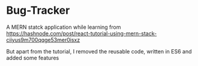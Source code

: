 # Bug-Tracker

A MERN statck application while learning from https://hashnode.com/post/react-tutorial-using-mern-stack-ciiyus9m700qqge53mer0isxz

But apart from the tutorial, I removed the reusable code, written in ES6 and added some features
